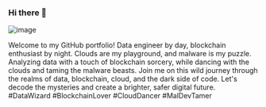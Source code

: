 ### Hi there 👋





![image](https://user-images.githubusercontent.com/124554329/219687042-6bacdc0d-d991-4e5c-adc0-73fbd5e1fb32.png)



Welcome to my GitHub portfolio! Data engineer by day, blockchain enthusiast by night. Clouds are my playground, and malware is my puzzle. Analyzing data with a touch of blockchain sorcery, while dancing with the clouds and taming the malware beasts. Join me on this wild journey through the realms of data, blockchain, cloud, and the dark side of code. Let's decode the mysteries and create a brighter, safer digital future. #DataWizard #BlockchainLover #CloudDancer #MalDevTamer











































<!--
**Rafiqcompton/Rafiqcompton** is a ✨ _special_ ✨ repository because its `README.md` (this file) appears on your GitHub profile.

Here are some ideas to get you started:

- 🔭 I’m currently working on ...
- 🌱 I’m currently learning ...
- 👯 I’m looking to collaborate on ...
- 🤔 I’m looking for help with ...
- 💬 Ask me about ...
- 📫 How to reach me: ...
- 😄 Pronouns: ...
- ⚡ Fun fact: ...
-->
